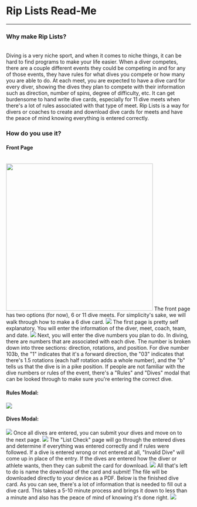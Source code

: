 <h1> Rip Lists Read-Me </h1>
<hr>
<h3>Why make Rip Lists?</h3>
<br>
Diving is a very niche sport, and when it comes to niche things, it can be hard to find programs to make your life easier. When a diver competes, there are a couple different events they could be competing in and for any of those events, they have rules for what dives you compete or how many you are able to do. At each meet, you are expected to have a dive card for every diver, showing the dives they plan to compete with their information such as direction, number of spins, degree of difficulty, etc. It can get burdensome to hand write dive cards, especially for 11 dive meets when there's a lot of rules associated with that type of meet. Rip Lists is a way for divers or coaches to create and download dive cards for meets and have the peace of mind knowing everything is entered correctly.
<br>
<h3>How do you use it?</h3>
<h4>Front Page</h4>
<br>
<img src="img/MainPage.PNG" width=400>
The front page has two options (for now), 6 or 11 dive meets. For simplicity's sake, we will walk through how to make a 6 dive card.
<img src="img/DiverInfo6.PNG">
The first page is pretty self explanatory. You will enter the information of the diver, meet, coach, team, and date.
<img src="img/EnterSixDives.PNG" >
Next, you will enter the dive numbers you plan to do. In diving, there are numbers that are associated with each dive. The number is broken down into three sections: direction, rotations, and position. For dive number 103b, the "1" indicates that it's a forward direction, the "03" indicates that there's 1.5 rotations (each half rotation adds a whole number), and the "b" tells us that the dive is in a pike position. If people are not familiar with the dive numbers or rules of the event, there's a "Rules" and "Dives" modal that can be looked through to make sure you're entering the correct dive.
<h4>Rules Modal:</h4>
<img src="img/SixDiveRules.PNG">
<h4>Dives Modal:</h4>
<img src="img/Modal.PNG">
Once all dives are entered, you can submit your dives and move on to the next page.
<img src="img/SixDiveCheck.PNG">
The "List Check" page will go through the entered dives and determine if everything was entered correctly and if rules were followed. If a dive is entered wrong or not entered at all, "Invalid Dive" will come up in place of the entry. If the dives are entered how the diver or athlete wants, then they can submit the card for download.
<img src="img/SixCardDownload.PNG">
All that's left to do is name the download of the card and submit! The file will be downloaded directly to your device as a PDF. Below is the finished dive card. As you can see, there's a lot of information that is needed to fill out a dive card. This takes a 5-10 minute process and brings it down to less than a minute and also has the peace of mind of knowing it's done right.
<img src="img/SixDiveCard.PNG">
